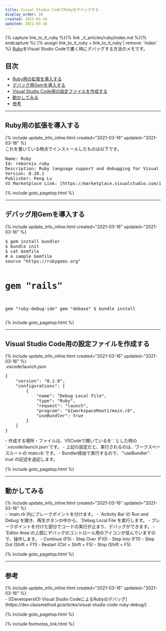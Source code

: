 ```yaml
---
title: Visual Studio CodeでRubyをデバッグする
display_order: 10
created: 2021-03-16
updated: 2021-03-16
---
```

{% capture link_to_it_ruby %}{% link _it_articles/ruby/index.md %}{% endcapture %}
{% assign link_to_it_ruby = link_to_it_ruby | remove: 'index' %}
[Ruby]({{link_to_it_ruby}})をVisual Studio Codeで書く時にデバッグする方法のメモです。

## <a name="index">目次</a>

<ul id="index_ul">
<li><a href="#install-ruby-extension">Ruby用の拡張を導入する</a></li>
<li><a href="#isntall-gem-for-debugging">デバッグ用Gemを導入する</a></li>
<li><a href="#configuration-file">Visual Studio Code用の設定ファイルを作成する</a></li>
<li><a href="#try-it">動かしてみる</a></li>
<li><a href="#reference">参考</a></li>
</ul>

* * *
## <a name="install-ruby-extension">Ruby用の拡張を導入する</a>
<div class="chapter-updated">{% include update_info_inline.html created="2021-03-16" updated="2021-03-16" %}</div>
これを書いている時点でインストールしたものは以下です。
<div class="code-box no-title">
<pre markdown="span">
Name: Ruby
Id: rebornix.ruby
Description: Ruby language support and debugging for Visual Studio Code
Version: 0.28.1
Publisher: Peng Lv
VS Marketplace Link: [https://marketplace.visualstudio.com/items?itemName=rebornix.Ruby](https://marketplace.visualstudio.com/items?itemName=rebornix.Ruby)
</pre>
</div>

{% include goto_pagetop.html %}

* * *
## <a name="isntall-gem-for-debugging">デバッグ用Gemを導入する</a>
<div class="chapter-updated">{% include update_info_inline.html created="2021-03-16" updated="2021-03-16" %}</div>
<div class="code-box-output no-title">
<pre>
$ gem install bundler
$ bundle init
$ cat Gemfile
# A sample Gemfile
source "https://rubygems.org"

# gem "rails"
gem "ruby-debug-ide"
gem "debase"
$ bundle install
</pre>
</div>

{% include goto_pagetop.html %}

* * *
## <a name="configuration-file">Visual Studio Code用の設定ファイルを作成する</a>
<div class="chapter-updated">{% include update_info_inline.html created="2021-03-16" updated="2021-03-16" %}</div>
<div class="code-box">
<div class="title">.vscode/launch.json</div>
<pre>
{
    "version": "0.2.0",
    "configurations": [
        {
            "name": "Debug Local File",
            "type": "Ruby",
            "request": "launch",
            "program": "${workspaceRoot}/<em>main.rb</em>",
            <em>"useBundler": true</em>
        }
    ]
}
</pre>
</div>
- 作成する場所・ファイルは、VSCodeで開いているを`.`とした時の`.vscode/launch.json`です。
- 上記の設定だと、実行されるのは、ワークスペースルートの`main.rb`です。
- Bundler経由で実行するので、`"useBundler": true`の記述を追記します。

{% include goto_pagetop.html %}

* * *
## <a name="try-it">動かしてみる</a>
<div class="chapter-updated">{% include update_info_inline.html created="2021-03-16" updated="2021-03-16" %}</div>
- `main.rb`内にブレークポイントを付けます。
- `Activity Bar`の`Run and Debug`を開き、再生ボタンの中から、`Debug Local File`を実行します。
- ブレークポイントを付けた部分でコードの実行が止まり、デバッグができます。
- `Editor Area`の上部にデバッグのコントロール用のアイコンが並んでいますので、操作します。
  - Continue (F5)
  - Step Over (F10)
  - Step Into (F11)
  - Step Out (Shift + F11)
  - Restart (Ctrl + Shift + F5)
  - Stop (Shift + F5)

{% include goto_pagetop.html %}

* * *
## <a name="reference">参考</a>
<div class="chapter-updated">{% include update_info_inline.html created="2021-03-16" updated="2021-03-16" %}</div>
- [(DevelopersIO) Visual Studio CodeによるRubyのデバッグ](https://dev.classmethod.jp/articles/visual-studio-code-ruby-debug/)

{% include goto_pagetop.html %}

{% include footnotes_link.html %}
